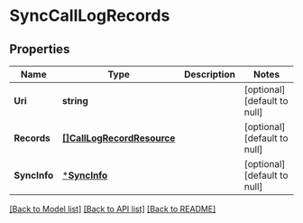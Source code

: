 # SyncCallLogRecords

## Properties
Name | Type | Description | Notes
------------ | ------------- | ------------- | -------------
**Uri** | **string** |  | [optional] [default to null]
**Records** | [**[]CallLogRecordResource**](CallLogRecordResource.md) |  | [optional] [default to null]
**SyncInfo** | [***SyncInfo**](SyncInfo.md) |  | [optional] [default to null]

[[Back to Model list]](../README.md#documentation-for-models) [[Back to API list]](../README.md#documentation-for-api-endpoints) [[Back to README]](../README.md)


